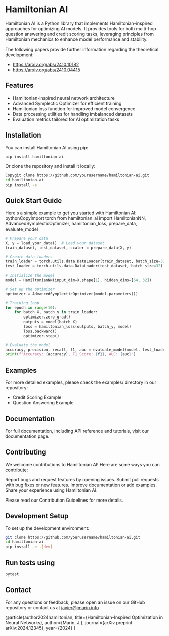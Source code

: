 # Hamiltonian AI

Hamiltonian AI is a Python library that implements Hamiltonian-inspired approaches for optimizing AI models. It provides tools for both multi-hop question answering and credit scoring tasks, leveraging principles from Hamiltonian mechanics to enhance model performance and stability.

The following papers provide further information regarding the theoretical development:
- https://arxiv.org/abs/2410.10182
- https://arxiv.org/abs/2410.04415

## Features

- Hamiltonian-inspired neural network architecture
- Advanced Symplectic Optimizer for efficient training
- Hamiltonian loss function for improved model convergence
- Data processing utilities for handling imbalanced datasets
- Evaluation metrics tailored for AI optimization tasks

## Installation

You can install Hamiltonian AI using pip:

```bash
pip install hamiltonian-ai
```

Or clone the repository and install it locally:

```bash
Copygit clone https://github.com/yourusername/hamiltonian-ai.git
cd hamiltonian-ai
pip install -e
```

## Quick Start Guide
Here's a simple example to get you started with Hamiltonian AI:
pythonCopyimport torch
from hamiltonian_ai import HamiltonianNN, AdvancedSymplecticOptimizer, hamiltonian_loss, prepare_data, evaluate_model
```python
# Prepare your data
X, y = load_your_data()  # Load your dataset
train_dataset, test_dataset, scaler = prepare_data(X, y)

# Create data loaders
train_loader = torch.utils.data.DataLoader(train_dataset, batch_size=32, shuffle=True)
test_loader = torch.utils.data.DataLoader(test_dataset, batch_size=32)

# Initialize the model
model = HamiltonianNN(input_dim=X.shape[1], hidden_dims=[64, 32])

# Set up the optimizer
optimizer = AdvancedSymplecticOptimizer(model.parameters())

# Training loop
for epoch in range(10):
    for batch_X, batch_y in train_loader:
        optimizer.zero_grad()
        outputs = model(batch_X)
        loss = hamiltonian_loss(outputs, batch_y, model)
        loss.backward()
        optimizer.step()

# Evaluate the model
accuracy, precision, recall, f1, auc = evaluate_model(model, test_loader, device='cpu')
print(f"Accuracy: {accuracy}, F1 Score: {f1}, AUC: {auc}")
```

## Examples
For more detailed examples, please check the examples/ directory in our repository:

- Credit Scoring Example
- Question Answering Example

## Documentation
For full documentation, including API reference and tutorials, visit our documentation page.


## Contributing
We welcome contributions to Hamiltonian AI! Here are some ways you can contribute:

Report bugs and request features by opening issues.
Submit pull requests with bug fixes or new features.
Improve documentation or add examples.
Share your experience using Hamiltonian AI.

Please read our Contribution Guidelines for more details.

## Development Setup
To set up the development environment:

```bash
git clone https://github.com/yourusername/hamiltonian-ai.git
cd hamiltonian-ai
pip install -e .[dev]
```

## Run tests using

```bash
pytest
```

## Contact
For any questions or feedback, please open an issue on our GitHub repository or contact us at javier@jmarin.info

@article{author2024hamiltonian,
  title={Hamiltonian-Inspired Optimization in Neural Networks},
  author={Marin, J.},
  journal={arXiv preprint arXiv:2024.12345},
  year={2024}
}
